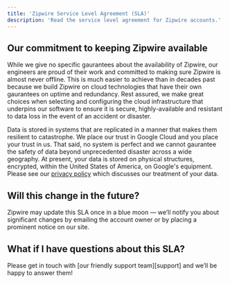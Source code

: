 ```yaml
---
title: 'Zipwire Service Level Agreement (SLA)'
description: 'Read the service level agreement for Zipwire accounts.'
---
```


## Our commitment to keeping Zipwire available

While we give no specific gaurantees about the availability of Zipwire, our engineers are proud of their work and committed to making sure Zipwire is almost never offline. This is much easier to achieve than in decades past because we build Zipwire on cloud technologies that have their own gaurantees on uptime and redundancy. Rest assured, we make great choices when selecting and configuring the cloud infrastructure that underpins our software to ensure it is secure, highly-available and resistant to data loss in the event of an accident or disaster.

Data is stored in systems that are replicated in a manner that makes them resilient to catastrophe. We place our trust in Google Cloud and you place your trust in us. That said, no system is perfect and we cannot gaurantee the safety of data beyond unprecedented disaster across a wide geography. At present, your data is stored on physical structures, encrypted, within the United States of America, on Google's equipment. Please see our [privacy policy](https://zipwire.io/data/privacy) which discusses our treatment of your data.

## Will this change in the future?

Zipwire may update this SLA once in a blue moon — we’ll notify you about significant changes by emailing the account owner or by placing a prominent notice on our site.

## What if I have questions about this SLA?

Please get in touch with [our friendly support team][support] and we’ll be happy to answer them!